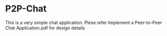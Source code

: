 # P2P-Chat

This is a very simple chat application. Plese refer Implement a Peer-to-Peer Chat Application.pdf for design details
